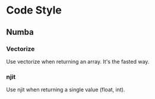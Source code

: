 # Code Style

## Numba

### Vectorize
Use vectorize when returning an array. It's the fasted way.

### njit
Use njit when returning a single value (float, int).
